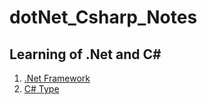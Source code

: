 # dotNet_Csharp_Notes

## Learning of .Net and C#

1. [.Net Framework](/dotNet_Framework.md)
2. [C# Type](/C#_TypeTeardown.md)
